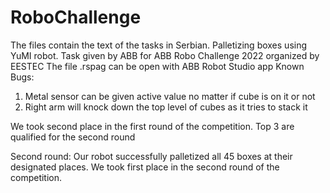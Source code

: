 # RoboChallenge
The files contain the text of the tasks in Serbian. Palletizing boxes using YuMI robot.
Task given by ABB for ABB Robo Challenge 2022 organized by EESTEC 
The file .rspag can be open with ABB Robot Studio app
Known Bugs: 
1. Metal sensor can be given active value no matter if cube is on it or not
2. Right arm will knock down the top level of cubes as it tries to stack it

We took second place in the first round of the competition. 
Top 3 are qualified for the second round

Second round:
Our robot successfully palletized all 45 boxes at their designated places.
We took first place in the second round of the competition.
